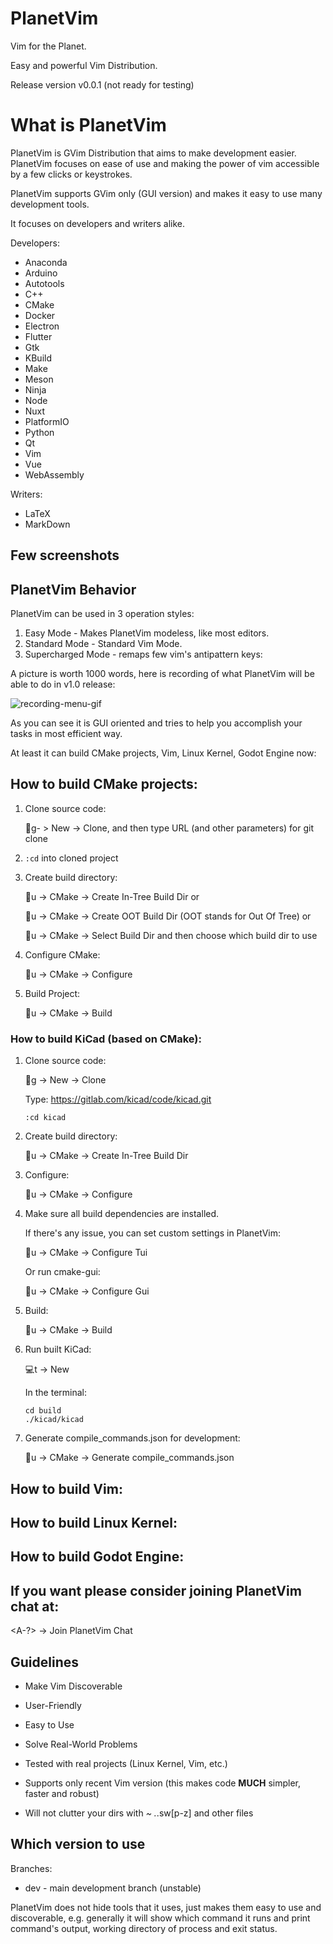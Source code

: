 # PlanetVim

Vim for the Planet.

Easy and powerful Vim Distribution.

Release version v0.0.1 (not ready for testing)

# What is PlanetVim

PlanetVim is GVim Distribution that aims to make development easier. PlanetVim
focuses on ease of use and making the power of vim accessible by a few clicks
or keystrokes.

PlanetVim supports GVim only (GUI version) and makes it easy to use many development tools.

It focuses on developers and writers alike.

Developers:

* Anaconda
* Arduino
* Autotools
* C++
* CMake
* Docker
* Electron
* Flutter
* Gtk
* KBuild
* Make
* Meson
* Ninja
* Node
* Nuxt
* PlatformIO
* Python
* Qt
* Vim
* Vue
* WebAssembly

Writers:

* LaTeX
* MarkDown

## Few screenshots


## PlanetVim Behavior

PlanetVim can be used in 3 operation styles:

1. Easy Mode - Makes PlanetVim modeless, like most editors.
2. Standard Mode - Standard Vim Mode.
3. Supercharged Mode - remaps few vim's antipattern keys:

A picture is worth 1000 words, here is recording of what PlanetVim will be able to do in v1.0 release:

![recording-menu-gif](https://user-images.githubusercontent.com/391735/119239792-f293a300-bb7d-11eb-9ac0-1e7e8c3d86f7.gif)

As you can see it is GUI oriented and tries to help you accomplish your tasks in most efficient way.

At least it can build CMake projects, Vim, Linux Kernel, Godot Engine now:

## How to build CMake projects:

1. Clone source code:

   🔀g- > New -> Clone, and then type URL (and other parameters) for git clone

2. `:cd` into cloned project

3. Create build directory:

   🔨u -> CMake -> Create In-Tree Build Dir or

   🔨u -> CMake -> Create OOT Build Dir (OOT stands for Out Of Tree) or

   🔨u -> CMake -> Select Build Dir and then choose which build dir to use

4. Configure CMake:

   🔨u -> CMake -> Configure

5. Build Project:

   🔨u -> CMake -> Build

### How to build KiCad (based on CMake):

1. Clone source code:

   🔀g -> New -> Clone

   Type: https://gitlab.com/kicad/code/kicad.git

   `:cd kicad`

2. Create build directory:

   🔨u -> CMake -> Create In-Tree Build Dir

3. Configure:

   🔨u -> CMake -> Configure

4. Make sure all build dependencies are installed.

   If there's any issue, you can set custom settings in PlanetVim:

   🔨u -> CMake -> Configure Tui

   Or run cmake-gui:

   🔨u -> CMake -> Configure Gui

4. Build:

   🔨u -> CMake -> Build

5. Run built KiCad:

   💻t -> New

   In the terminal:

   ```
   cd build
   ./kicad/kicad
   ```

6. Generate compile_commands.json for development:

   🔨u -> CMake -> Generate compile_commands.json

## How to build Vim:

## How to build Linux Kernel:

## How to build Godot Engine:

## If you want please consider joining PlanetVim chat at:

<A-?> -> Join PlanetVim Chat

## Guidelines

* Make Vim Discoverable
* User-Friendly
* Easy to Use
* Solve Real-World Problems
* Tested with real projects (Linux Kernel, Vim, etc.)

* Supports only recent Vim version (this makes code **MUCH** simpler, faster and
robust)
* Will not clutter your dirs with *~ .*.sw[p-z] and other files

## Which version to use

Branches:
* dev - main development branch (unstable)

PlanetVim does not hide tools that it uses, just makes them easy to use and
discoverable, e.g. generally it will show which command it runs and print
command's output, working directory of process and exit status.
